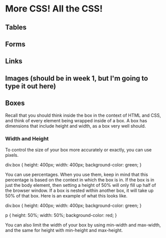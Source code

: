 # More CSS! All the CSS!
## Tables
## Forms
## Links
## Images (should be in week 1, but I'm going to type it out here)
## Boxes
Recall that you should think inside the box in the context of HTML and CSS, and think of every element being wrapped inside of a box. A box has dimensions that include height and width, as a box very well should.

### Width and Height
To control the size of your box more accurately or exactly, you can use pixels.

  div.box { 
    height: 400px;
    width: 400px;
    background-color: green;
  }

You can use percentages. When you use them, keep in mind that this percentage is based on the context in which the box is in. If the box is in just the body element, then setting a height of 50% will only fill up half of the browser window. If a box is nested within another box, it will take up 50% of that box.
Here is an example of what this looks like.

  div.box {
    height: 400px;
    width: 400px;
    background-color: green;
  }

  p {
    height: 50%;
    width: 50%;
    background-color: red;
  }

You can also limit the width of your box by using min-width and max-width, and the same for height with min-height and max-height. 
